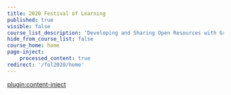 ```yaml
---
title: 2020 Festival of Learning
published: true
visible: false
course_list_description: 'Developing and Sharing Open Resources with Grav'
hide_from_course_list: false
course_home: home
page-inject:
    processed_content: true
redirect: '/fol2020/home'
---
```


[plugin:content-inject](home/_important-reminders)
